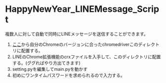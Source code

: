 # HappyNewYear_LINEMessage_Script
複数人に対して自動で同時にLINEメッセージを送信することができます。


1. [ここ](https://chromedriver.chromium.org/downloads)から自分のChromeのバージョンに合ったchromedriverこのディレクトリに配置する。
2. LINEのChrome拡張機能のcrxファイルを入手して、このディレクトリに配置する。(ググればやり方出てきます)
3. setting.pyを編集してmain.pyを動かす
4. 初めにワンタイムパスワードを求められるので入力する。
